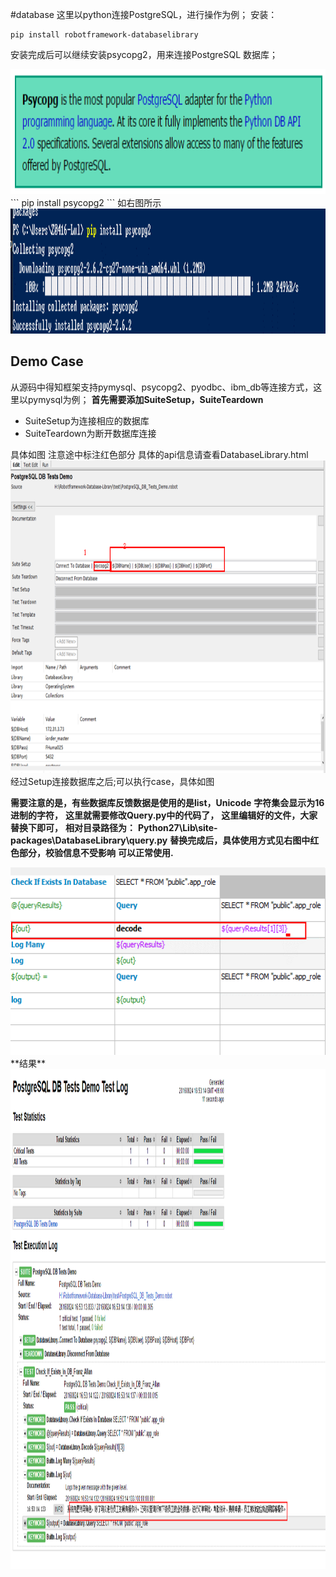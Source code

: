#database
这里以python连接PostgreSQL，进行操作为例；
安装：
```
pip install robotframework-databaselibrary
```
安装完成后可以继续安装psycopg2，用来连接PostgreSQL 数据库；  

<img src="pic/db1.png" alt="GitHub" title="GitHub,Social Coding" width="800" height="200" />   
```
pip install psycopg2
```
如右图所示  

<img src="pic/db2.png" alt="GitHub" title="GitHub,Social Coding" width="800" height="200" />   

## Demo Case  

从源码中得知框架支持pymysql、psycopg2、pyodbc、ibm_db等连接方式，这里以pymysql为例； 
**首先需要添加SuiteSetup，SuiteTeardown**   
* SuiteSetup为连接相应的数据库
* SuiteTeardown为断开数据库连接  

具体如图
注意途中标注红色部分
具体的api信息请查看DatabaseLibrary.html
<img src="pic/db3.png" alt="GitHub" title="GitHub,Social Coding" width="800" height="500" />    
经过Setup连接数据库之后;可以执行case，具体如图

**需要注意的是，有些数据库反馈数据是使用的是list，Unicode**
**字符集会显示为16进制的字符，**
**这里就需要修改Query.py中的代码了，**
**这里编辑好的文件，大家替换下即可，**
**相对目录路径为：**
 **Python27\Lib\site-packages\DatabaseLibrary\query.py**
**替换完成后，具体使用方式见右图中红色部分，校验信息不受影响**
**可以正常使用.**

<img src="pic/db4.png" alt="GitHub" title="GitHub,Social Coding" width="800" height="300" />   
**结果**
<img src="pic/db5.png" alt="GitHub" title="GitHub,Social Coding" width="800" height="800" />   